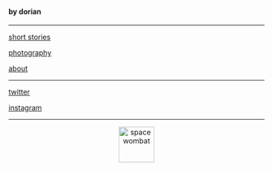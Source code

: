 
#### by dorian

---

[short stories](stories.md)       

[photography](photos.md)

[about](about.md)

---

[twitter](https://twitter.com/dorian_brennan "twitter")

[instagram](https://www.instagram.com/dorian_brennan/ "instagram")

---
<p align="center">
  <img src="https://dorianbrennan.github.io/beginnings/images/logosmall.png" width="70" title="space wombat">
</p>



